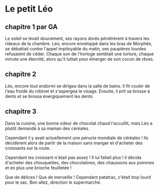 # Le petit Léo

## chapitre 1 par GA
Le soleil se levait doucement, ses rayons dorés pénétrèrent à travers les rideaux de la chambre. Léo, encore enveloppé dans les bras de Morphée, se débattait contre l'appel impitoyable du matin, ses paupières lourdes refusaient de céder. Chaque son de l'horloge semblait une torture, chaque minute une éternité, alors qu'il luttait pour émerger de son cocon de rêves.

## chapitre 2
Léo, encore tout endormi se dirigea dans la salle de bains. Il fit couler de l'eau froide du robinet et s'aspergea le visage. Ensuite, il prit sa brosse à dents et se brossa énergiquement les dents.

## chapitre 3
Dans la cuisine, une bonne odeur de chocolat chaud l'accuillit, mais Léo a plutôt demandé à sa maman des céréales.

Cependant il y avait actuellement une pénurie mondiale de céréales ! Ils décidèrent alors de partir de la maison sans manger et d'acheter des croissants sur la route.

Cependant les croissant n'était pas assez ! Il lui fallait plus !
il décida d'acheter des chouquettes, des chocolatines, des chaussons aux pommes et en plus une brioche feuilletée !

Que de délices ! Que de merveille ! Cependant patatrac, c'était trop lourd pour le sac. Bon allez, direction le supermarché.